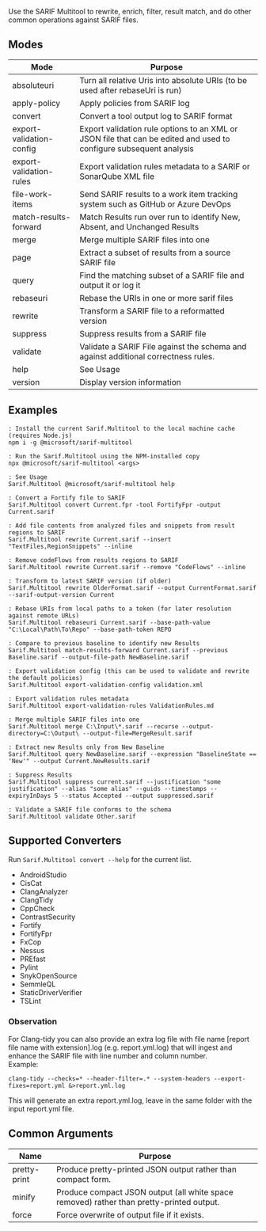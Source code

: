 Use the SARIF Multitool to rewrite, enrich, filter, result match, and do other common operations against SARIF files.

## Modes
| Mode | Purpose |
| ---- | ------- |
| absoluteuri | Turn all relative Uris into absolute URIs (to be used after rebaseUri is run) |
| apply-policy | Apply policies from SARIF log |
| convert | Convert a tool output log to SARIF format |
| export-validation-config | Export validation rule options to an XML or JSON file that can be edited and used to configure subsequent analysis |
| export-validation-rules | Export validation rules metadata to a SARIF or SonarQube XML file |
| file-work-items | Send SARIF results to a work item tracking system such as GitHub or Azure DevOps |
| match-results-forward | Match Results run over run to identify New, Absent, and Unchanged Results |
| merge | Merge multiple SARIF files into one |
| page | Extract a subset of results from a source SARIF file |
| query | Find the matching subset of a SARIF file and output it or log it |
| rebaseuri | Rebase the URIs in one or more sarif files |
| rewrite | Transform a SARIF file to a reformatted version |
| suppress | Suppress results from a SARIF file |
| validate | Validate a SARIF File against the schema and against additional correctness rules. |
| help | See Usage |
| version | Display version information |

## Examples
```
: Install the current Sarif.Multitool to the local machine cache (requires Node.js)
npm i -g @microsoft/sarif-multitool

: Run the Sarif.Multitool using the NPM-installed copy
npx @microsoft/sarif-multitool <args>

: See Usage
Sarif.Multitool @microsoft/sarif-multitool help

: Convert a Fortify file to SARIF
Sarif.Multitool convert Current.fpr -tool FortifyFpr -output Current.sarif

: Add file contents from analyzed files and snippets from result regions to SARIF
Sarif.Multitool rewrite Current.sarif --insert "TextFiles,RegionSnippets" --inline

: Remove codeFlows from results regions to SARIF
Sarif.Multitool rewrite Current.sarif --remove "CodeFlows" --inline

: Transform to latest SARIF version (if older)
Sarif.Multitool rewrite OlderFormat.sarif --output CurrentFormat.sarif --sarif-output-version Current

: Rebase URIs from local paths to a token (for later resolution against remote URLs)
Sarif.Multitool rebaseuri Current.sarif --base-path-value "C:\Local\Path\To\Repo" --base-path-token REPO

: Compare to previous baseline to identify new Results
Sarif.Multitool match-results-forward Current.sarif --previous Baseline.sarif --output-file-path NewBaseline.sarif

: Export validation config (this can be used to validate and rewrite the default policies)
Sarif.Multitool export-validation-config validation.xml

: Export validation rules metadata
Sarif.Multitool export-validation-rules ValidationRules.md

: Merge multiple SARIF files into one
Sarif.Multitool merge C:\Input\*.sarif --recurse --output-directory=C:\Output\ --output-file=MergeResult.sarif

: Extract new Results only from New Baseline
Sarif.Multitool query NewBaseline.sarif --expression "BaselineState == 'New'" --output Current.NewResults.sarif

: Suppress Results
Sarif.Multitool suppress current.sarif --justification "some justification" --alias "some alias" --guids --timestamps --expiryInDays 5 --status Accepted --output suppressed.sarif

: Validate a SARIF file conforms to the schema
Sarif.Multitool validate Other.sarif
```

## Supported Converters

Run ```Sarif.Multitool convert --help``` for the current list.

- AndroidStudio
- CisCat
- ClangAnalyzer
- ClangTidy
- CppCheck
- ContrastSecurity
- Fortify
- FortifyFpr
- FxCop
- Nessus
- PREfast
- Pylint
- SnykOpenSource
- SemmleQL
- StaticDriverVerifier
- TSLint

### Observation

For Clang-tidy you can also provide an extra log file with file name [report file name with extension].log (e.g. report.yml.log) that will ingest and enhance the SARIF file with line number and column number.  
Example:
```
clang-tidy --checks=* --header-filter=.* --system-headers --export-fixes=report.yml &>report.yml.log
```
This will generate an extra report.yml.log, leave in the same folder with the input report.yml file.

## Common Arguments

| Name | Purpose |
| ---- | ------- |
| pretty-print | Produce pretty-printed JSON output rather than compact form. |
| minify | Produce compact JSON output (all white space removed) rather than pretty-printed output. |
| force | Force overwrite of output file if it exists. |
